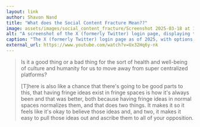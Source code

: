 ```yaml
---
layout: link
author: Shavon Nand
title: "What does the Social Content Fracture Mean??"
image: assets/images/social_content_fracture/Screenshot 2025-03-18 at 17-51-00 X. It’s what’s happening _ X.png
alt: "A screenshot of the X (formerly Twitter) login page, displaying the X logo on the left and sign-up options on the right, including Google and Apple sign-in. The page invites users to 'Join today' or sign in if they already have an account."
caption: "The X (formerly Twitter) login page as of 2025, with options to sign up via Google, Apple, or by creating an account manually."
external_url: https://www.youtube.com/watch?v=Ux32Hq6y-nk
---
```


> Is it a good thing or a bad thing for the sort of health and well-being of culture and humanity for us to move away from super centralized platforms?
>
> [T]here is also like a chance that there's going to be good parts to this, that having fringe ideas exist in fringe spaces is how it's always been and that was better, both because having fringe ideas in normal spaces normalizes them, and that does two things. It makes it so it feels like it's okay to believe those ideas and, and two, it makes it easy to pull those ideas out and ascribe them to all of your opposition.